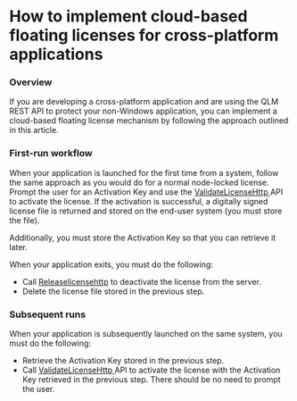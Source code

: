 # How to implement cloud-based floating licenses for cross-platform applications

### Overview

If you are developing a cross-platform application and are using the QLM REST API to protect your non-Windows application, you can implement a cloud-based floating license mechanism by following the approach outlined in this article.

&#x20;

### First-run workflow&#x20;

When your application is launched for the first time from a system, follow the same approach as you would do for a normal node-locked license. Prompt the user for an Activation Key and use the [ValidateLicenseHttp ](../api-reference/http-methods/validatelicensehttp.md)API to activate the license. If the activation is successful, a digitally signed license file is returned and stored on the end-user system (you must store the file).&#x20;

Additionally, you must store the Activation Key so that you can retrieve it later.&#x20;

When your application exits, you must do the following:

* Call [Releaselicensehttp](../api-reference/http-methods/releaselicensehttp.md) to deactivate the license from the server.
* Delete the license file stored in the previous step.

### Subsequent runs

When your application is subsequently launched on the same system, you must do the following:

* Retrieve the Activation Key stored in the previous step.
* Call [ValidateLicenseHttp ](../api-reference/http-methods/validatelicensehttp.md)API to activate the license with the Activation Key retrieved in the previous step. There should be no need to prompt the user.
